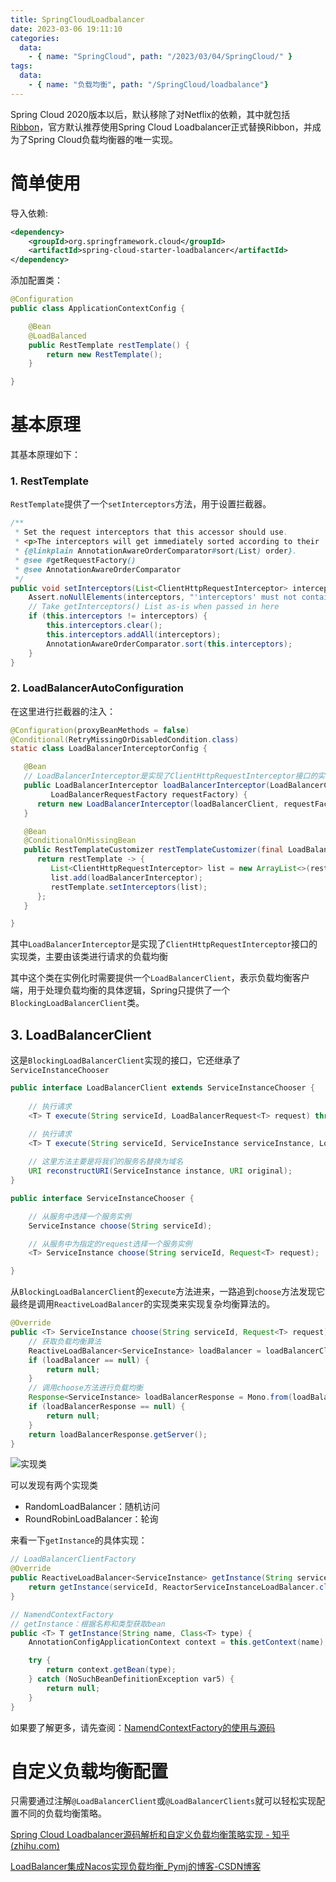 ```yaml
---
title: SpringCloudLoadbalancer
date: 2023-03-06 19:11:10
categories:
  data:
    - { name: "SpringCloud", path: "/2023/03/04/SpringCloud/" }
tags:
  data:
    - { name: "负载均衡", path: "/SpringCloud/loadbalance"}
---
```


Spring Cloud 2020版本以后，默认移除了对Netflix的依赖，其中就包括[Ribbon](https://so.csdn.net/so/search?q=Ribbon&spm=1001.2101.3001.7020)，官方默认推荐使用Spring Cloud Loadbalancer正式替换Ribbon，并成为了Spring Cloud负载均衡器的唯一实现。

# 简单使用

导入依赖:

```xml
<dependency>
    <groupId>org.springframework.cloud</groupId>
    <artifactId>spring-cloud-starter-loadbalancer</artifactId>
</dependency>
```

添加配置类：

```java
@Configuration
public class ApplicationContextConfig {

    @Bean
    @LoadBalanced
    public RestTemplate restTemplate() {
        return new RestTemplate();
    }

}
```

# 基本原理

其基本原理如下：

### 1. RestTemplate

`RestTemplate`提供了一个`setInterceptors`方法，用于设置拦截器。

```JAVA
/**
 * Set the request interceptors that this accessor should use.
 * <p>The interceptors will get immediately sorted according to their
 * {@linkplain AnnotationAwareOrderComparator#sort(List) order}.
 * @see #getRequestFactory()
 * @see AnnotationAwareOrderComparator
 */
public void setInterceptors(List<ClientHttpRequestInterceptor> interceptors) {
    Assert.noNullElements(interceptors, "'interceptors' must not contain null elements");
    // Take getInterceptors() List as-is when passed in here
    if (this.interceptors != interceptors) {
        this.interceptors.clear();
        this.interceptors.addAll(interceptors);
        AnnotationAwareOrderComparator.sort(this.interceptors);
    }
}
```

### 2. LoadBalancerAutoConfiguration

在这里进行拦截器的注入：

```java
@Configuration(proxyBeanMethods = false)
@Conditional(RetryMissingOrDisabledCondition.class)
static class LoadBalancerInterceptorConfig {

   @Bean
   // LoadBalancerInterceptor是实现了ClientHttpRequestInterceptor接口的实现类
   public LoadBalancerInterceptor loadBalancerInterceptor(LoadBalancerClient loadBalancerClient,
         LoadBalancerRequestFactory requestFactory) {
      return new LoadBalancerInterceptor(loadBalancerClient, requestFactory);
   }

   @Bean
   @ConditionalOnMissingBean
   public RestTemplateCustomizer restTemplateCustomizer(final LoadBalancerInterceptor loadBalancerInterceptor) {
      return restTemplate -> {
         List<ClientHttpRequestInterceptor> list = new ArrayList<>(restTemplate.getInterceptors());
         list.add(loadBalancerInterceptor);
         restTemplate.setInterceptors(list);
      };
   }

}
```

其中`LoadBalancerInterceptor`是实现了`ClientHttpRequestInterceptor`接口的实现类，主要由该类进行请求的负载均衡

其中这个类在实例化时需要提供一个`LoadBalancerClient`，表示负载均衡客户端，用于处理负载均衡的具体逻辑，Spring只提供了一个`BlockingLoadBalancerClient`类。

## 3. LoadBalancerClient

这是`BlockingLoadBalancerClient`实现的接口，它还继承了`ServiceInstanceChooser`

```java
public interface LoadBalancerClient extends ServiceInstanceChooser {
    
    // 执行请求
	<T> T execute(String serviceId, LoadBalancerRequest<T> request) throws IOException;

    // 执行请求
	<T> T execute(String serviceId, ServiceInstance serviceInstance, LoadBalancerRequest<T> request) throws IOException;
	
    // 这里方法主要是将我们的服务名替换为域名
	URI reconstructURI(ServiceInstance instance, URI original);
}

public interface ServiceInstanceChooser {

	// 从服务中选择一个服务实例
	ServiceInstance choose(String serviceId);

	// 从服务中为指定的request选择一个服务实例
	<T> ServiceInstance choose(String serviceId, Request<T> request);

}
```

从`BlockingLoadBalancerClient`的`execute`方法进来，一路追到`choose`方法发现它最终是调用`ReactiveLoadBalancer`的实现类来实现复杂均衡算法的。

```java
@Override
public <T> ServiceInstance choose(String serviceId, Request<T> request) {
    // 获取负载均衡算法
    ReactiveLoadBalancer<ServiceInstance> loadBalancer = loadBalancerClientFactory.getInstance(serviceId);
    if (loadBalancer == null) {
        return null;
    }
    // 调用choose方法进行负载均衡
    Response<ServiceInstance> loadBalancerResponse = Mono.from(loadBalancer.choose(request)).block();
    if (loadBalancerResponse == null) {
        return null;
    }
    return loadBalancerResponse.getServer();
}
```

![实现类](https://xds.asia/public/SpringCloud/2023-2-1-2c6ce8dd-954a-4c32-8fa6-beb3892a95fd.webp)

可以发现有两个实现类

- RandomLoadBalancer：随机访问
- RoundRobinLoadBalancer：轮询

来看一下`getInstance`的具体实现：

```java
// LoadBalancerClientFactory
@Override
public ReactiveLoadBalancer<ServiceInstance> getInstance(String serviceId) {
    return getInstance(serviceId, ReactorServiceInstanceLoadBalancer.class);
}

// NamendContextFactory
// getInstance：根据名称和类型获取bean
public <T> T getInstance(String name, Class<T> type) {
    AnnotationConfigApplicationContext context = this.getContext(name);

    try {
        return context.getBean(type);
    } catch (NoSuchBeanDefinitionException var5) {
        return null;
    }
}
```

如果要了解更多，请先查阅：[NamendContextFactory的使用与源码](/java-source/named-context-factory)

# 自定义负载均衡配置

只需要通过注解`@LoadBalancerClient`或`@LoadBalancerClients`就可以轻松实现配置不同的负载均衡策略。

[Spring Cloud Loadbalancer源码解析和自定义负载均衡策略实现 - 知乎 (zhihu.com)](https://zhuanlan.zhihu.com/p/501631014)

[LoadBalancer集成Nacos实现负载均衡_Pymj的博客-CSDN博客](https://blog.csdn.net/apple_52109766/article/details/126669179)
